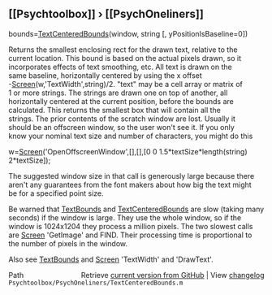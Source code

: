 ## [[Psychtoolbox]] &#8250; [[PsychOneliners]]

bounds=[TextCenteredBounds](TextCenteredBounds)(window, string [, yPositionIsBaseline=0])  
  
Returns the smallest enclosing rect for the drawn text, relative to the  
current location. This bound is based on the actual pixels drawn, so it  
incorporates effects of text smoothing, etc. All text is drawn on the  
same baseline, horizontally centered by using the x offset  
-[Screen](Screen)(w,'TextWidth',string)/2. "text" may be a cell array or matrix of  
1 or more strings. The strings are drawn one on top of another, all  
horizontally centered at the current position, before the bounds are  
calculated. This returns the smallest box that will contain all the  
strings. The prior contents of the scratch window are lost. Usually it  
should be an offscreen window, so the user won't see it. If you only  
know your nominal text size and number of characters, you might do this  
  
w=[Screen](Screen)('OpenOffscreenWindow',[],[],[0 0 1.5\*textSize\*length(string) 2\*textSize]);  
  
The suggested window size in that call is generously large because there  
aren't any guarantees from the font makers about how big the text might  
be for a specified point size.  
  
Be warned that [TextBounds](TextBounds) and [TextCenteredBounds](TextCenteredBounds) are slow (taking many  
seconds) if the window is large. They use the whole window, so if the  
window is 1024x1204 they process a million pixels. The two slowest calls  
are [Screen](Screen) 'GetImage' and FIND. Their processing time is proportional to  
the number of pixels in the window.  
  
Also see [TextBounds](TextBounds) and [Screen](Screen) 'TextWidth' and 'DrawText'.  




<div class="code_header" style="text-align:right;">
  <span style="float:left;">Path&nbsp;&nbsp;</span> <span class="counter">Retrieve <a href=
  "https://raw.github.com/Psychtoolbox-3/Psychtoolbox-3/beta/Psychtoolbox/PsychOneliners/TextCenteredBounds.m">current version from GitHub</a> | View <a href=
  "https://github.com/Psychtoolbox-3/Psychtoolbox-3/commits/beta/Psychtoolbox/PsychOneliners/TextCenteredBounds.m">changelog</a></span>
</div>
<div class="code">
  <code>Psychtoolbox/PsychOneliners/TextCenteredBounds.m</code>
</div>

